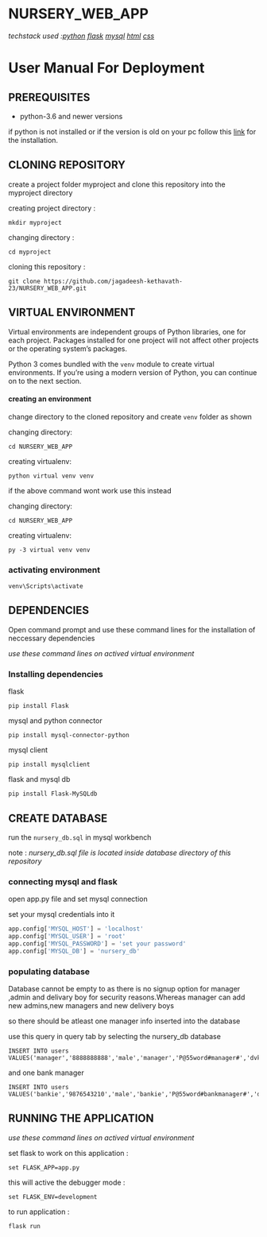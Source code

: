 # NURSERY_WEB_APP
 *techstack used :[python](https://www.python.org/) [flask](https://palletsprojects.com/p/flask/) [mysql](https://www.mysql.com/) [html](https://en.wikipedia.org/wiki/HTML) [css](https://www.w3.org/Style/CSS/Overview.en.html)*

# User Manual For Deployment

## PREREQUISITES
* python-3.6 and newer versions

if python is not installed or if the version is old on your pc follow this  [link](https://www.python.org/downloads/) for the installation.

## CLONING REPOSITORY
create a project folder myproject and clone this repository into the myproject directory

creating project directory  :

    mkdir myproject
    
   changing directory  : 

    cd myproject

cloning this repository  :

    git clone https://github.com/jagadeesh-kethavath-23/NURSERY_WEB_APP.git

## VIRTUAL ENVIRONMENT
Virtual environments are independent groups of Python libraries, one for each project. Packages installed for one
project will not affect other projects or the operating system’s packages.

Python 3 comes bundled with the `venv` module to create virtual environments. If you’re using a modern version of
Python, you can continue on to the next section.

#### creating an environment
change directory to the cloned repository and create `venv` folder as shown

changing directory:

    cd NURSERY_WEB_APP

creating virtualenv:

    python virtual venv venv
    
if the above command wont work use this instead


changing directory:

    cd NURSERY_WEB_APP
    
 creating virtualenv:

    py -3 virtual venv venv

### activating environment

    venv\Scripts\activate

## DEPENDENCIES

Open command prompt and use these command lines for the installation of neccessary dependencies

*use these command lines on actived virtual environment*

### Installing dependencies

flask
    
    pip install Flask

mysql and python connector

    pip install mysql-connector-python

mysql client

    pip install mysqlclient

flask and mysql db

    pip install Flask-MySQLdb

## CREATE DATABASE

run the `nursery_db.sql` in mysql workbench

note : *nursery_db.sql file is located inside database directory of this repository*

###  connecting mysql and flask
open app.py file and set mysql connection 

set your mysql credentials into it
```python
app.config['MYSQL_HOST'] = 'localhost'
app.config['MYSQL_USER'] = 'root'
app.config['MYSQL_PASSWORD'] = 'set your password'
app.config['MYSQL_DB'] = 'nursery_db'
```
### populating database

Database cannot be empty to as there is no signup option for manager ,admin and delivary boy for security reasons.Whereas manager can add new admins,new managers and new delivery boys

so there should be atleast one manager info inserted into the database

use this query in query tab by selecting the nursery_db database

    INSERT INTO users VALUES('manager','8888888888','male','manager','P@55word#manager#','dvk');

and one bank manager
    
    INSERT INTO users VALUES('bankie','9876543210','male','bankie','P@55word#bankmanager#','dvk');
    

## RUNNING THE APPLICATION
*use these command lines on actived virtual environment*

set flask to work on this application :

    set FLASK_APP=app.py
 
this will active the debugger mode :

    set FLASK_ENV=development

to run application :

    flask run

